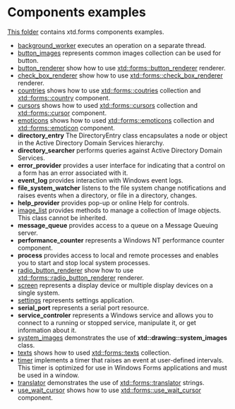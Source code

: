 # Components examples

[This folder](.) contains xtd.forms components examples.

* [background_worker](background_worker/README.md) executes an operation on a separate thread.
* [button_images](button_images/README.md) represents common images collection can be used for button.
* [button_renderer](button_renderer/README.md) show how to use [xtd::forms::button_renderer](../../../src/xtd.forms/include/xtd/forms/button_renderer.h) renderer.
* [check_box_renderer](check_box_renderer/README.md) show how to use [xtd::forms::check_box_renderer](../../../src/xtd.forms/include/xtd/forms/check_box_renderer.h) renderer.
* [countries](countries/README.md) shows how to use [xtd::forms::coutries](../../../src/xtd.forms/include/xtd/forms/countries.h) collection and [xtd::forms::country](../../../src/xtd.forms/include/xtd/forms/country.h) component.
* [cursors](cursors/README.md) shows how to used [xtd::forms::cursors](../../../src/xtd.forms/include/xtd/forms/cursors.h) collection and [xtd::forms::cursor](../../../src/xtd.forms/include/xtd/forms/cursor.h) component.
* [emoticons](emoticons/README.md) shows how to used [xtd::forms::emoticons](../../../src/xtd.forms/include/xtd/forms/emoticons.h) collection and [xtd::forms::emoticon](../../../src/xtd.forms/include/xtd/forms/emoticon.h) component.
* **directory_entry** The DirectoryEntry class encapsulates a node or object in the Active Directory Domain Services hierarchy.
* **directory_searcher** performs queries against Active Directory Domain Services.
* **error_provider** provides a user interface for indicating that a control on a form has an error associated with it.
* **event_log** provides interaction with Windows event logs.
* **file_system_watcher** listens to the file system change notifications and raises events when a directory, or file in a directory, changes.
* **help_provider** provides pop-up or online Help for controls.
* [image_list](image_list/README.md) provides methods to manage a collection of Image objects. This class cannot be inherited.
* **message_queue** provides access to a queue on a Message Queuing server.
* **performance_counter** represents a Windows NT performance counter component.
* **process** provides access to local and remote processes and enables you to start and stop local system processes.
* [radio_button_renderer](radio_button_renderer/README.md) show how to use [xtd::forms::radio_button_renderer](../../../src/xtd.forms/include/xtd/forms/radio_button_renderer.h) renderer.
* [screen](screen/README.md) represents a display device or multiple display devices on a single system.
* [settings](settings_example/README.md) represents settings application.
* **serial_port** represents a serial port resource.
* **service_controler** represents a Windows service and allows you to connect to a running or stopped service, manipulate it, or get information about it.
* [system_images](system_images/README.md) demonstrates the use of **xtd::drawing::system_images** class.
* [texts](texts/README.md) shows how to used [xtd::forms::texts](../../../src/xtd.forms/include/xtd/forms/texts.h) collection.
* [timer](timer/README.md) implements a timer that raises an event at user-defined intervals. This timer is optimized for use in Windows Forms applications and must be used in a window.
* [translator](translator/README.md) demonstrates the use of [xtd::forms::translator](../../../src/xtd.core/include/xtd/translator.h) strings.
* [use_wait_cursor](use_wait_cursor/README.md) shows how to use [xtd::forms::use_wait_cursor](../../../src/xtd.forms/include/xtd/forms/use_wait_cursor.h) component.
